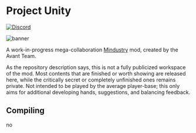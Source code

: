 # Project Unity

[![Discord](https://img.shields.io/discord/782583108473978880.svg?color=7289da&label=AvantTeam&logo=discord&style=flat-square)](https://discord.gg/V6ygvgGVqE)

![banner](https://user-images.githubusercontent.com/68240084/150622624-8b7f03c4-92da-4bac-9ab2-d3d9a988b58f.png)

A work-in-progress mega-collaboration [Mindustry](https://github.com/Anuken/Mindustry/) mod, created by the Avant Team.

As the repository description says, this is not a fully publicized workspace of the mod. Most contents that are finished or
worth showing are released here, while the critically secret or completely unfinished ones remains private. Not intended to
be played by the average player-base; this only aims for additional developing hands, suggestions, and balancing feedback.

## Compiling

no
